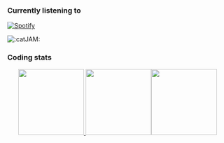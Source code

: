### Currently listening to

[![Spotify](https://spotify-github-profile.vercel.app/api/view?uid=948gaxqqryetkwyhbb8arr67m&cover_image=false)](https://open.spotify.com/user/6xpf1w1f5gwyobwxbm07h7fa5)

![:catJAM:](https://cdn.discordapp.com/emojis/745354525958996138.gif?v=1)


### Coding stats

<p align="center">
  <a href="https://github-readme-stats.vercel.app/api?username=kageroukw&count_private=true&theme=material-palenight"><img src="https://github-readme-stats.vercel.app/api?username=kageroukw&count_private=true&theme=material-palenight" height="150px;" />
  <a href="https://github-readme-stats.vercel.app/api/wakatime/?username=minato&theme=material-palenight&layout=compact"><img src="https://github-readme-stats.vercel.app/api/wakatime/?username=minato&theme=material-palenight&layout=compact" height="150px;" /><a href="https://github-readme-stats.vercel.app/api/top-langs/?username=kageroukw&theme=material-palenight&layout=compact"><img src="https://github-readme-stats.vercel.app/api/top-langs/?username=kageroukw&theme=material-palenight&layout=compact" width="150px;" /></a></a></a>
</p>
